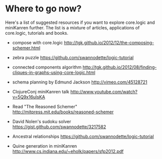 # Where to go now?

Here's a list of suggested resources if you want to explore core.logic and miniKanren further. The list is a mixture of articles, applications of core.logic, tutorials and books.

 - compose with core.logic
   http://tgk.github.io/2012/12/the-composing-schemer.html

 - zebra puzzle
   https://github.com/swannodette/logic-tutorial

 - connected components algorithm
   http://tgk.github.io/2012/08/finding-cliques-in-graphs-using-core-logic.html

 - schema planning by Edmund Jackson
   http://vimeo.com/45128721

 - ClojureConj miniKanren talk
   http://www.youtube.com/watch?v=5Q9x16uIsKA

 - Read "The Reasoned Schemer"
   http://mitpress.mit.edu/books/reasoned-schemer

 - David Nolen's sudoku solver
   https://gist.github.com/swannodette/3217582

 - Ancestral relationships
   https://github.com/swannodette/logic-tutorial

 - Quine generation in miniKanren
   http://www.cs.indiana.edu/~eholk/papers/sfp2012.pdf
